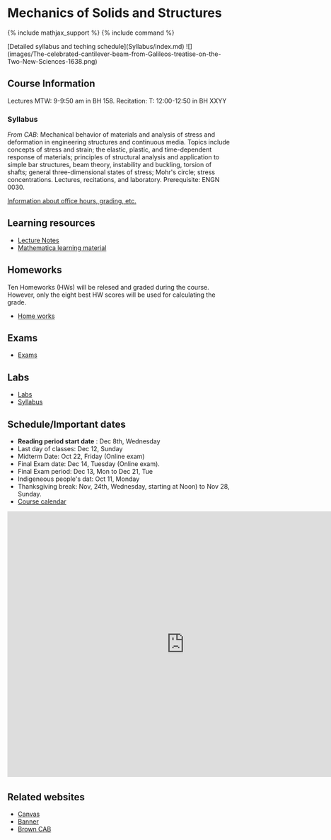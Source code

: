 # Mechanics of Solids and Structures

{% include mathjax_support %}
{% include command %}

<imag src="images/The-celebrated-cantilever-beam-from-Galileos-treatise-on-the-Two-New-Sciences-1638.png" width=300 />
[Detailed syllabus and teching schedule](Syllabus/index.md)
![](images/The-celebrated-cantilever-beam-from-Galileos-treatise-on-the-Two-New-Sciences-1638.png)

## Course Information

Lectures MTW: 9-9:50 am in BH 158.
Recitation: T: 12:00-12:50 in BH XXYY



### Syllabus

_From CAB_: Mechanical behavior of materials and analysis of stress and deformation in engineering structures and continuous media. Topics include concepts of stress and strain; the elastic, plastic, and time-dependent response of materials; principles of structural analysis and application to simple bar structures, beam theory, instability and buckling, torsion of shafts; general three-dimensional states of stress; Mohr's circle; stress concentrations. Lectures, recitations, and laboratory. Prerequisite: ENGN 0030.



[Information about office hours, grading, etc.](./CourseInformation/index.md)  <!-- HK_to_HK: I am done with Office hours -->

## Learning resources

* [Lecture Notes](CourseNotes/CourseTopics.md)
* [Mathematica learning material]()

## Homeworks

Ten Homeworks (HWs) will be relesed and graded during the course. However, only the eight best HW scores will be used for calculating the grade.

* [Home works](Homeworks/index.md)

## Exams
* [Exams](Exams/index.md)

## Labs
* [Labs](Labs/index.md)
* [Syllabus](Syllabus/index.md) 

## Schedule/Important dates
 
* **Reading period start date** : Dec 8th, Wednesday <br/>
* Last day of classes: Dec 12, Sunday <br/>
* Midterm Date: Oct 22, Friday (Online exam) <br/>
* Final Exam date: Dec 14, Tuesday (Online exam). <br/>
* Final Exam period: Dec 13, Mon to Dec 21, Tue <br/>
* Indigeneous people's dat: Oct 11, Monday <br/>
* Thanksgiving break: Nov, 24th, Wednesday, starting at Noon) to Nov 28, Sunday.<br/>
* [Course calendar](https://calendar.google.com/calendar/u/0?cid=Y182MG1uMnZuNnRxbmM4ODA2a2V1MXF0bzFpY0Bncm91cC5jYWxlbmRhci5nb29nbGUuY29t)

<iframe src="https://calendar.google.com/calendar/embed?src=c_60mn2vn6tqnc8806keu1qto1ic%40group.calendar.google.com&ctz=America%2FNew_York" style="border: 0" width="800" height="600" frameborder="0" scrolling="no"></iframe>


## Related websites

* [Canvas](https://canvas.brown.edu/courses/1086173)
* [Banner](https://selfservice.brown.edu/ss/twbkwbis.P_GenMenu?name=homepage)
* [Brown CAB]()

